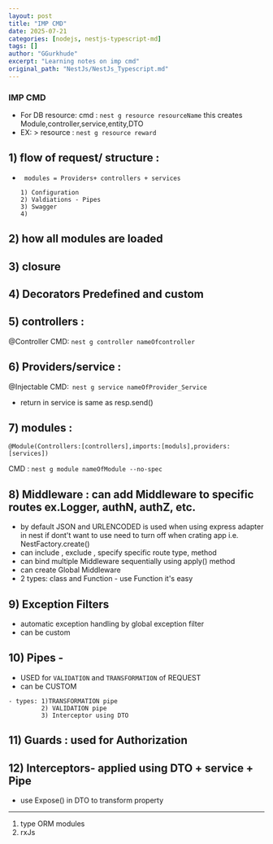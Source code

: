 ```yaml
---
layout: post
title: "IMP CMD"
date: 2025-07-21
categories: [nodejs, nestjs-typescript-md]
tags: []
author: "GGurkhude"
excerpt: "Learning notes on imp cmd"
original_path: "NestJs/NestJs_Typescript.md"
---
```


### IMP CMD
- For DB resource: cmd : `nest g resource resourceName` 
  this creates Module,controller,service,entity,DTO
- EX: > resource : `nest g resource reward`

## 1) flow of request/ structure :
- ` modules = Providers+ controllers + services` 
   ``` 
   1) Configuration
   2) Valdiations - Pipes
   3) Swagger
   4)
   ```
## 2) how all modules are loaded
## 3) closure
## 4) Decorators Predefined and custom

## 5) controllers :       
@Controller
CMD: `nest g controller nameOfcontroller`
## 6) Providers/service :   
@Injectable
CMD:` nest g service nameOfProvider_Service`
- return in service is same as resp.send()
## 7) modules  : 
```
@Module(Controllers:[controllers],imports:[moduls],providers:[services])
```   
CMD : `nest g module nameOfModule --no-spec`
## 8) Middleware : can add Middleware to specific routes ex.Logger, authN, authZ, etc. 
- by default JSON and URLENCODED is used when using express adapter in 
 nest if dont't want to use need to turn off when crating app 
 i.e. NestFactory.create()
- can include , exclude , specify specific route type, method
- can bind multiple Middleware sequentially using apply() method
- can create Global Middleware
- 2 types: class and Function - use Function it's easy
## 9) Exception Filters
- automatic exception handling by global exception filter
- can be custom
## 10) Pipes -
- USED for `VALIDATION` and `TRANSFORMATION` of REQUEST 
- can be CUSTOM 
```
- types: 1)TRANSFORMATION pipe 
         2) VALIDATION pipe
         3) Interceptor using DTO
```
## 11) Guards : used for Authorization
## 12) Interceptors- applied using DTO + service + Pipe
- use Expose() in DTO to transform property

--------------------------------
1) type ORM modules
2) rxJs
